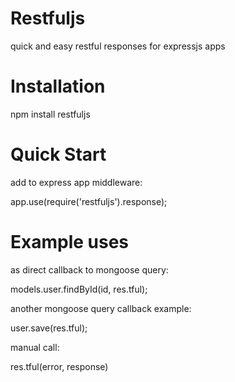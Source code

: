 
# Restfuljs

  quick and easy restful responses for expressjs apps
  
# Installation

  npm install restfuljs
  
# Quick Start

  add to express app middleware:
  
  app.use(require('restfuljs').response);


# Example uses

  as direct callback to mongoose query:
  
  models.user.findById(id, res.tful);


  another mongoose query callback example:
  
  user.save(res.tful);


  manual call:
  
  res.tful(error, response)
